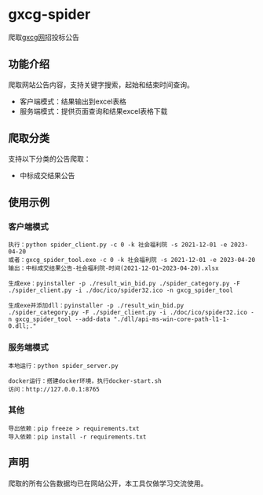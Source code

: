 # gxcg-spider
爬取[gxcg网](http://www.ccgp-guangxi.gov.cn)招投标公告

## 功能介绍
爬取网站公告内容，支持关键字搜索，起始和结束时间查询。
+ 客户端模式：结果输出到excel表格
+ 服务端模式：提供页面查询和结果excel表格下载

## 爬取分类
支持以下分类的公告爬取：
+ 中标成交结果公告

## 使用示例
### 客户端模式
```commandline
执行：python spider_client.py -c 0 -k 社会福利院 -s 2021-12-01 -e 2023-04-20
或者：gxcg_spider_tool.exe -c 0 -k 社会福利院 -s 2021-12-01 -e 2023-04-20
输出：中标成交结果公告-社会福利院-时间(2021-12-01~2023-04-20).xlsx
```
```commandline
生成exe：pyinstaller -p ./result_win_bid.py ./spider_category.py -F ./spider_client.py -i ./doc/ico/spider32.ico -n gxcg_spider_tool

生成exe并添加dll：pyinstaller -p ./result_win_bid.py ./spider_category.py -F ./spider_client.py -i ./doc/ico/spider32.ico -n gxcg_spider_tool --add-data "./dll/api-ms-win-core-path-l1-1-0.dll;."
```

### 服务端模式
```commandline
本地运行：python spider_server.py
```
```commandline
docker运行：搭建docker环境，执行docker-start.sh
访问：http://127.0.0.1:8765
```

### 其他
```commandline
导出依赖：pip freeze > requirements.txt
导入依赖：pip install -r requirements.txt
```

## 声明
爬取的所有公告数据均已在网站公开，本工具仅做学习交流使用。
